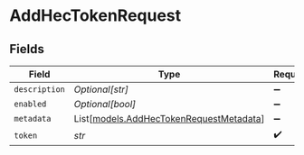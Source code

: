 # AddHecTokenRequest


## Fields

| Field                                                                              | Type                                                                               | Required                                                                           | Description                                                                        |
| ---------------------------------------------------------------------------------- | ---------------------------------------------------------------------------------- | ---------------------------------------------------------------------------------- | ---------------------------------------------------------------------------------- |
| `description`                                                                      | *Optional[str]*                                                                    | :heavy_minus_sign:                                                                 | N/A                                                                                |
| `enabled`                                                                          | *Optional[bool]*                                                                   | :heavy_minus_sign:                                                                 | N/A                                                                                |
| `metadata`                                                                         | List[[models.AddHecTokenRequestMetadata](../models/addhectokenrequestmetadata.md)] | :heavy_minus_sign:                                                                 | N/A                                                                                |
| `token`                                                                            | *str*                                                                              | :heavy_check_mark:                                                                 | N/A                                                                                |
